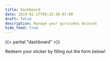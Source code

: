 ```yaml
---
title: Dashboard
date: 2019-02-27T09:32:30-07:00
draft: false
description: Manage your gurucodes Account
hide_feed: true
---
```

{{< partial "dashboard" >}}

<allow-if level="pro">
    Redeem your sticker by filling out the form below!
    <!-- <iframe src="https://docs.google.com/forms/d/e/1FAIpQLSe18TfAoxvdrSiT8TcwWNxDW_kQULkZeRRmUtDgoSBWKdYR7A/viewform?embedded=true" width="640" height="1663" frameborder="0" marginheight="0" marginwidth="0">Loading…</iframe> -->
</allow-if>



